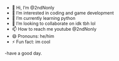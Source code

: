 - 👋 Hi, I’m @2ndNonly
- 👀 I’m interested in coding and game development
- 🌱 I’m currently learning python
- 💞️ I’m looking to collaborate on idk tbh lol
- 📫 How to reach me youtube @2ndNonly
- 😄 Pronouns: he/him
- ⚡ Fun fact: im cool


-have a good day.
